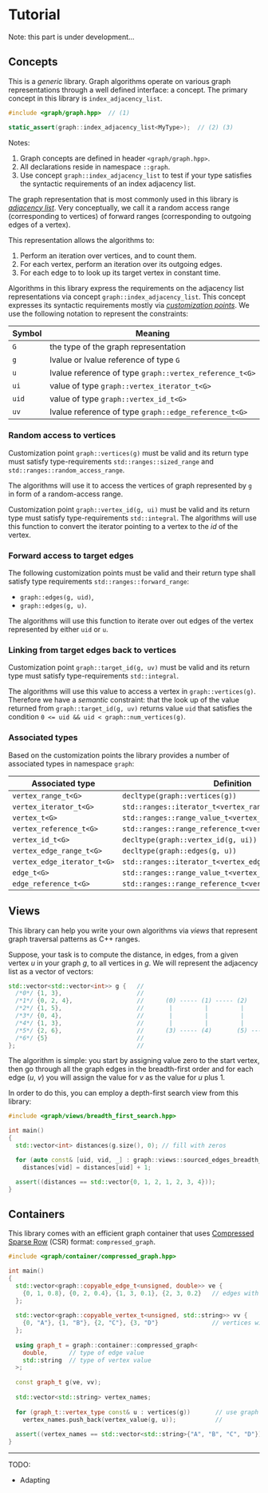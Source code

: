 # Tutorial

Note: this part is under development...

## Concepts

This is a _generic_ library. Graph algorithms operate on various graph representations through a well defined interface: a concept. The primary concept in this library is `index_adjacency_list`.

```c++
#include <graph/graph.hpp>  // (1)

static_assert(graph::index_adjacency_list<MyType>);  // (2) (3)
```
Notes:
 1. Graph concepts are defined in header `<graph/graph.hpp>`.
 2. All declarations reside in namespace `::graph`.
 3. Use concept `graph::index_adjacency_list` to test if your type satisfies the syntactic requirements of an index adjacency list.

The graph representation that is most commonly used in this library is [_adjacency list_](https://en.wikipedia.org/wiki/Adjacency_list). 
Very conceptually, we call it a random access range (corresponding to vertices) of forward ranges (corresponding to outgoing edges of a vertex).

This representation allows the algorithms to:

 1. Perform an iteration over vertices, and to count them.
 2. For each vertex, perform an iteration over its outgoing edges.
 3. For each edge to to look up its target vertex in constant time.

Algorithms in this library express the requirements on the adjacency list representations via concept `graph::index_adjacency_list`.
This concept expresses its syntactic requirements mostly via [_customization points_](./customization_points.md).
We use the following notation to represent the constraints:

| Symbol | Meaning                                                 |
|--------|---------------------------------------------------------|
| `G`    | the type of the graph representation                    |
| `g`    | lvalue or lvalue reference of type `G`                  |
| `u`    | lvalue reference of type `graph::vertex_reference_t<G>` |
| `ui`   | value of type `graph::vertex_iterator_t<G>`             |
| `uid`  | value of type `graph::vertex_id_t<G>`                   |
| `uv`   | lvalue reference of type `graph::edge_reference_t<G>`   |

### Random access to vertices

Customization point `graph::vertices(g)` must be valid and its return type must satisfy type-requirements `std::ranges::sized_range` and `std::ranges::random_access_range`. 

The algorithms will use it to access the vertices of graph represented by `g` in form of a random-access range. 

Customization point `graph::vertex_id(g, ui)` must be valid and its return type must satisfy type-requirements `std::integral`.
The algorithms will use this function to convert the iterator pointing to a vertex to the _id_ of the vertex.


### Forward access to target edges

The following customization points must be valid and their return type shall satisfy type requirements `std::ranges::forward_range`:

 * `graph::edges(g, uid)`,
 * `graph::edges(g, u)`.

The algorithms will use this function to iterate over out edges of the vertex represented by either `uid` or `u`.


### Linking from target edges back to vertices

Customization point `graph::target_id(g, uv)` must be valid and its return type must satisfy type-requirements `std::integral`.

The algorithms will use this value to access a vertex in `graph::vertices(g)`. 
Therefore we have a _semantic_ constraint: that the look up of the value returned from `graph::target_id(g, uv)` returns value `uid` that satisfies the condition
`0 <= uid && uid < graph::num_vertices(g)`.


### Associated types

Based on the customization points the library provides a number of associated types in namespace `graph`:

| Associated type             | Definition                                               |
|-----------------------------|----------------------------------------------------------|
| `vertex_range_t<G>`         | `decltype(graph::vertices(g))`                           |
| `vertex_iterator_t<G>`      | `std::ranges::iterator_t<vertex_range_t<G>>`             |
| `vertex_t<G>`               | `std::ranges::range_value_t<vertex_range_t<G>>`          |
| `vertex_reference_t<G>`     | `std::ranges::range_reference_t<vertex_range_t<G>>`      |
| `vertex_id_t<G>`            | `decltype(graph::vertex_id(g, ui))`                      |
| `vertex_edge_range_t<G>`    | `decltype(graph::edges(g, u))`                           |
| `vertex_edge_iterator_t<G>` | `std::ranges::iterator_t<vertex_edge_range_t<G>>`        |
| `edge_t<G>`                 | `std::ranges::range_value_t<vertex_edge_range_t<G>>`     |
| `edge_reference_t<G>`       | `std::ranges::range_reference_t<vertex_edge_range_t<G>>` |


## Views

This library can help you write your own algorithms via _views_ that represent graph traversal patterns as C++ ranges.

Suppose, your task is to compute the distance, in edges, from a given vertex _u_ in your graph _g_, to all vertices in _g_. 
We will represent the adjacency list as a vector of vectors:


```c++
std::vector<std::vector<int>> g {   //  
  /*0*/ {1, 3},                     //
  /*1*/ {0, 2, 4},                  //      (0) ----- (1) ----- (2)
  /*2*/ {1, 5},                     //       |         |         |
  /*3*/ {0, 4},                     //       |         |         |
  /*4*/ {1, 3},                     //       |         |         |
  /*5*/ {2, 6},                     //      (3) ----- (4)       (5) ----- (6)
  /*6*/ {5}                         //
};                                  //
```

The algorithm is simple: you start by assigning value zero to the start vertex, 
then go through all the graph edges in the breadth-first order and for each edge (_u_, _v_) 
you will assign the value for _v_ as the value for _u_ plus 1. 

In order to do this, you can employ a depth-first search view from this library:

```c++
#include <graph/views/breadth_first_search.hpp>

int main()
{
  std::vector<int> distances(g.size(), 0); // fill with zeros

  for (auto const& [uid, vid, _] : graph::views::sourced_edges_breadth_first_search(g, 0))
    distances[vid] = distances[uid] + 1;

  assert((distances == std::vector{0, 1, 2, 1, 2, 3, 4}));
}
```



## Containers

This library comes with an efficient graph container that uses 
[Compressed Sparse Row](https://en.wikipedia.org/wiki/Sparse_matrix#Compressed_sparse_row_%28CSR%2C_CRS_or_Yale_format%29) 
(CSR) format: `compressed_graph`.

```c++
#include <graph/container/compressed_graph.hpp>

int main()
{
  std::vector<graph::copyable_edge_t<unsigned, double>> ve {
    {0, 1, 0.8}, {0, 2, 0.4}, {1, 3, 0.1}, {2, 3, 0.2}   // edges with weights
  };
  
  std::vector<graph::copyable_vertex_t<unsigned, std::string>> vv {
    {0, "A"}, {1, "B"}, {2, "C"}, {3, "D"}               // vertices with names
  };
  
  using graph_t = graph::container::compressed_graph<
    double,      // type of edge value
    std::string  // type of vertex value
  >;
  
  const graph_t g(ve, vv);
    
  std::vector<std::string> vertex_names;
  
  for (graph_t::vertex_type const& u : vertices(g))       // use graph interface
    vertex_names.push_back(vertex_value(g, u));           //
        
  assert((vertex_names == std::vector<std::string>{"A", "B", "C", "D"}));
}
```


------

TODO:

- Adapting

